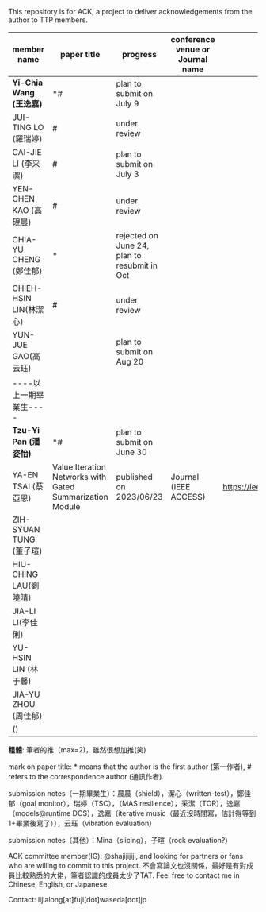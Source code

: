 This repository is for ACK, a project to deliver acknowledgements from the author to TTP members.

| member name   | paper title | progress| conference venue or Journal name | paper URL | notes |
|---------------|-------------|-----------------|---------------------|-----|-----------------|
| **Yi-Chia Wang (王逸嘉)**  |*#|plan to submit on July 9|                     |     |逸嘉かわー|
| JUI-TING LO (羅瑞婷)   |#|under review|                     ||                 |
| CAI-JIE LI (李采潔)   |#|plan to submit on July 3|                     ||                 |
| YEN-CHEN KAO (高硯晨) |#|under review|                     ||                 |
| CHIA-YU CHENG (鄭佳郁) |*|rejected on June 24, plan to resubmit in Oct|                     |     |1st reject|
| CHIEH-HSIN LIN(林潔心)|#|under review|                     |     |                 |
| YUN-JUE GAO(高云珏)|             |plan to submit on Aug 20|                     |     |                 |
| ----以上一期畢業生----|             |                 |                     |     |                 |
| **Tzu-Yi Pan (潘姿怡)**    |*#|plan to submit on June 30|     |                 |
| YA-EN TSAI (蔡亞恩) | Value Iteration Networks with Gated Summarization Module | published on 2023/06/23 | Journal (IEEE ACCESS) |https://ieeexplore.ieee.org/abstract/document/10153543|1st accept|
| ZIH-SYUAN TUNG (董子瑄) |             ||                     |     |                 |
| HIU-CHING LAU(劉曉晴)|             |                 |                     |     |                 |
| JIA-LI LI(李佳俐)|             ||                     |     |                 |
| YU-HSIN LIN (林于馨)|             |                 |                     |     |                 |
| JIA-YU ZHOU (周佳郁)|             |                 |                     |     |                 |
| ()|             |                 |                     |     |                 |


**粗體**: 筆者的推（max=2)，雖然很想加推(笑)

mark on paper title: * means that the author is the first author (第一作者), # refers to the correspondence author (通訊作者).

submission notes（一期畢業生）：晨晨（shield），潔心（written-test），鄭佳郁（goal monitor），瑞婷（TSC），（MAS resilience），采潔（TOR），逸嘉（models@runtime DCS），逸嘉（iterative music（最近沒時間寫，估計得等到1+畢業後寫了）），云珏（vibration evaluation）

submission notes（其他）：Mina（slicing），子瑄（rock evaluation?）

ACK committee member(IG): @shajijijiji, and looking for partners or fans who are willing to commit to this project. 不會寫論文也沒關係，最好是有對成員比較熟悉的大佬，筆者認識的成員太少了TAT. Feel free to contact me in Chinese, English, or Japanese.

Contact: lijialong[at]fuji[dot]waseda[dot]jp
